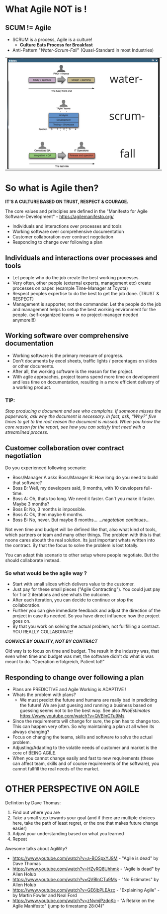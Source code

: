 # What Agile NOT is !


## SCUM != Agile 

* SCRUM is a process, Agile is a culture! 
  * **Culture Eats Process for Breakfast**
* Anti-Pattern "_Water-Scrum-Fall_" (Quasi-Standard in most Industries)

<table><tr><td>
<img align="center" src="waterscrumfall.png" title="struct vs. map" width="650">
</td></tr></table>

# So what is Agile then?

**IT'S A CULTURE BASED ON TRUST, RESPECT & COURAGE.**

The core values and principles are defined in the "Manifesto for Agile Software-Development" - https://agilemanifesto.org/

- Individuals and interactions over processes and tools
- Working software over comprehensive documentation
- Customer collaboration over contract negotiation
- Responding to change over following a plan


## Individuals and interactions over processes and tools

* Let people who do the job create the best working processes.
* Very often, other people (external experts, management etc) create processes on paper. (example Time-Manager at Toyota)
* Respect peoples expertise to do the best to get the job done. (TRUST & RESPECT)
* Management is supporter, not the commander. Let the people do the job and management helps to setup the best working environment for the people. (self-organized teams => no project-manager needed anymore!!!)

## Working software over comprehensive documentation

* Working software is the primary measure of progress.
* Don't documents by excel sheets, traffic lights / percentages on slides or other documents.
* After all, the working software is the reason for the project.
* With agile approaches, project teams spend more time on development and less time on documentation, resulting in a more efficient delivery of a working product.


### TIP:
_Stop producing a document and see who complains. If someone misses the paperwork, ask why the document is necessary. In fact, ask, “Why?” five times to get to the root reason the document is missed. When you know the core reason for the report, see how you can satisfy that need with a streamlined process._

## Customer collaboration over contract negotiation

Do you experienced following scenario:

* Boss/Manager A asks Boss/Manager B: How long do you need to build that software?
* Boss B: Well, my developers said, 9 months, with 10 developers full-time.
* Boss A: Oh, thats too long. We need it faster. Can't you make it faster. Maybe 3 months?
* Boss B: No, 3 months is impossible.
* Boss A: Ok, then maybe 6 months.
* Boss B: No, never. But maybe 8 months...
..._negotation continues_...

Not even time and budget will be defined like that, also what kind of tools, which partners or team and many other things. The problem with this is that noone cares abouth the real solution. Its just important whats written into the contract. By that the focus to solve the problem is lost totally.

You can adapt this scenario to other setup where people negotiate. But the should collaborate instead.

### So what would be the agile way ?

* Start with small slices which delivers value to the customer. 
* Just pay for these small pieces ("Agile Contracting"). You could just pay for 1 or 2 iterations and see whats the outcome. 
* After each iteration, you can decide to continue or stop the collaboration.
* Further you can give immediate feedback and adjust the direction of the project in case its needed. So you have direct influence how the project goes on.
* By that you work on solving the actual problem, not fullfilling a contract. YOU REALLY COLLABORATE!
  
_**CONVICE BY QUALITY, NOT BY CONTRACT**_

Old way is to focus on time and budget. The result in the industry was, that even when time and budget was met, the software didn't do what is was meant to do. "Operation erfolgreich, Patient tot!"

## Responding to change over following a plan

* Plans are PREDICTIVE and Agile Working is ADAPTIVE !
* Whats the problem with plans?
  * We must predict the future and humans are really bad in predicting the future! We are just guesing and running a business based on guessing seems not to be the best way. See also _#NoEstimates_ https://www.youtube.com/watch?v=QVBlnCTu9Ms
* Since the requirements will change for sure, the plan has to change too. This can happen very often. So why maintaining a plan at all when its always changing?
* Focus on changing the teams, skills and software to solve the actual problem.
* Adjusting/Adapting to the volatile needs of customer and market is the core of BEING AGILE.
* When you cannot change easily and fast to new requirements (these can affect team, skills and of course requirements of the software), you cannot fullfill the real needs of the market.


# OTHER PERSPECTIVE ON AGILE

Defintion by Dave Thomas:

1. Find out where you are
2. Take a small step towards your goal (and if there are multiple choices here, take the path of least regret, or the one that makes future change easier)
3. Adjust your understanding based on what you learned
4. Repeat


Awesome talks about Agilility?

* https://www.youtube.com/watch?v=a-BOSpxYJ9M - "Agile is dead" by Dave Thomas
* https://www.youtube.com/watch?v=HZyRQ8Uhhmk - "Agile is dead" by Allen Holub
* https://www.youtube.com/watch?v=QVBlnCTu9Ms - "No Estimates" by Allen Holub
* https://www.youtube.com/watch?v=GE6lbPLEAzc - "Explaining Agile" - by Martin Fowler and Neal Ford
* https://www.youtube.com/watch?v=zNvmjPzdqKc - "A Retake on the Agile Manifesto" (jump to timestamp 28:04)"


